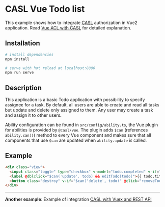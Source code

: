 # CASL Vue Todo list

This example shows how to integrate [CASL](https://stalniy.github.io/casl/) authorization in Vue2 application.
Read [Vue ACL with CASL](https://medium.com/@sergiy.stotskiy/vue-acl-with-casl-781a374b987a) for detailed explanation.


## Installation

``` bash
# install dependencies
npm install

# serve with hot reload at localhost:8080
npm run serve
```

## Description

This application is a basic Todo application with possibility to specify assignee for a task. By default, all users are able to create and read all tasks but update and delete only assigned to them. Any user may create a task and assign it to other users.

Ability configuration can be found in `src/config/ability.ts`, the Vue plugin for abilities is provided by `@casl/vue`. The plugin adds `$can` (references `ability.can()`) method to every Vue component and makes sure that all components that use `$can` are updated when `ability.update` is called.

## Example

```html
<div class="view">
  <input class="toggle" type="checkbox" v-model="todo.completed" v-if="$can('update', todo)">
  <label @dblclick="$can('update', todo) && editTodo(todo)">{{ todo.title }}</label>
  <button class="destroy" v-if="$can('delete', todo)" @click="removeTodo(todo)"></button>
</div>
```

----

**Another example**: Example of integration [CASL with Vuex and REST API](https://github.com/stalniy/casl-vue-api-example)

[casl-ability]: https://github.com/stalniy/casl/tree/master/packages/casl-ability
[casl-vue]: https://github.com/stalniy/casl/tree/master/packages/casl-vue
